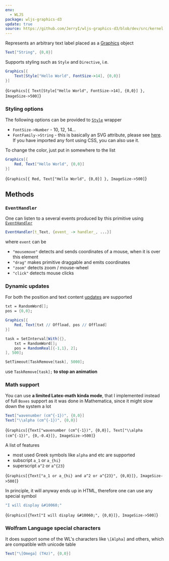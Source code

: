 ```yaml
---
env:
  - WLJS
package: wljs-graphics-d3
update: true
source: https://github.com/JerryI/wljs-graphics-d3/blob/dev/src/kernel.js
---
```

Represents an arbitrary text label placed as a [Graphics](frontend/Reference/Graphics/Graphics.md) object

```mathematica
Text["String", {0,0}]
```

Supports styling such as `Style` and `Directive`, i.e.

```mathematica
Graphics[{
	Text[Style["Hello World", FontSize->14], {0,0}]
}]
```

<Wl >{`Graphics[{
	Text[Style["Hello World", FontSize->14], {0,0}]
}, ImageSize->500]`}</Wl>

### Styling options
The following options can be provided to [`Style`](frontend/Reference/Graphics/Style.md) wrapper
- `FontSize->Number` - 10, 12, 14...
- `FontFamily->String` - this is basically an SVG attribute, please see [here](https://developer.mozilla.org/en-US/docs/Web/SVG/Attribute/font-family). If you have imported any font using CSS, you can also use it. 

To change the color, just put in somewhere to the list
```mathematica
Graphics[{
	Red, Text["Hello World", {0,0}]
}]
```


<Wl >{`Graphics[{
	Red, Text["Hello World", {0,0}]
}, ImageSize->500]`}</Wl>

## Methods
### `EventHandler`
One can listen to a several events produced by this primitive using [`EventHandler`](frontend/Reference/Misc/Events.md#`EventHandler`)

```mathematica
EventHandler[t_Text, {event_ -> handler_, ...}]
```

where `event` can be
- `"mousemove"` detects and sends coordinates of a mouse, when it is over this element 
- `"drag"` makes primitive draggable and emits coordinates
- `"zoom"` detects zoom / mouse-wheel
- `"click"` detects mouse clicks


### Dynamic updates
For both the position and text content [updates](frontend/Dynamics.md) are supported

```mathematica
txt = RandomWord[];
pos = {0,0};

Graphics[{
	Red, Text[txt // Offload, pos // Offload]
}]
```

```mathematica
task = SetInterval[With[{},
	txt = RandomWord[];
	pos = RandomReal[{-1,1}, 2];
], 500];

SetTimeout[TaskRemove[task], 5000];
```

use `TaskRemove[task];` __to stop an animation__

### Math support
You can use __a limited Latex-math kinda mode__, that I implemented instead of full `Boxes` support as it was done in Mathematica, since it might slow down the system a lot

```mathematica
Text["wavenumber (cm^{-1})", {0,0}]
Text["\\alpha (cm^{-1})", {0,0}]
```

<Wl >{`Graphics[{Text["wavenumber (cm^{-1})", {0,0}], Text["\\alpha (cm^{-1})", {0,-0.4}]}, ImageSize->500]`}</Wl>

A list of features
- most used Greek symbols like `alpha` and etc are supported
- subscript `a_1` or `a_{hi}`
- superscript `a^2` or `a^{23}`

<Wl >{`Graphics[{Text["a_1 or a_{hi} and a^2 or a^{23}", {0,0}]}, ImageSize->500]`}</Wl>

In principle, it will anyway ends up in HTML, therefore one can use any special symbol

```mathematica
"I will display &#10060;"
```

<Wl >{`Graphics[{Text["I will display &#10060;", {0,0}]}, ImageSize->500]`}</Wl>


### Wolfram Language special characters
It does support some of the WL's characters like `\[Alpha]` and others, which are compatible with unicode table

```mathematica @
Text["\[Omega] (THz)", {0,0}]
```

